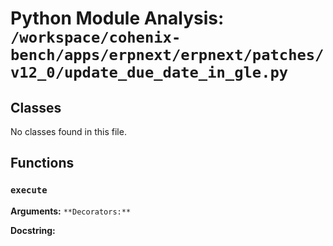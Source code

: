 # Python Module Analysis: `/workspace/cohenix-bench/apps/erpnext/erpnext/patches/v12_0/update_due_date_in_gle.py`

## Classes

No classes found in this file.


## Functions

### `execute`
**Arguments:** ``
**Decorators:** ``

**Docstring:**
```

```

